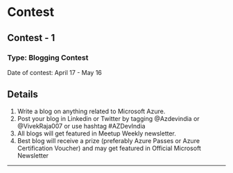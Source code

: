 # Contest

## Contest - 1
### Type: Blogging Contest 
Date of contest: April 17 - May 16

## Details
1. Write a blog on anything related to Microsoft Azure.
2. Post your blog in Linkedin or Twitter by tagging @Azdevindia or @VivekRaja007 or use hashtag #AZDevIndia
3. All blogs will get featured in Meetup Weekly newsletter.
4. Best blog will receive a prize (preferably Azure Passes or Azure Certification Voucher) and may get featured in Official Microsoft Newsletter

-------------------------------------------------------------------------------------------------
